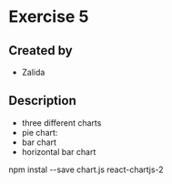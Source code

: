 # Exercise 5

## Created by
- Zalida

## Description 
- three different charts
- pie chart: 
- bar chart
- horizontal bar chart

npm instal --save chart.js react-chartjs-2
